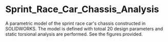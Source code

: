  # Sprint_Race_Car_Chassis_Analysis
 A parametric model of the sprint race car's chassis constructed in SOLIDWORKS. 
 The model is defined with totoal 20 design parameters and static torsional analysis are performed. See the figures provided. 
